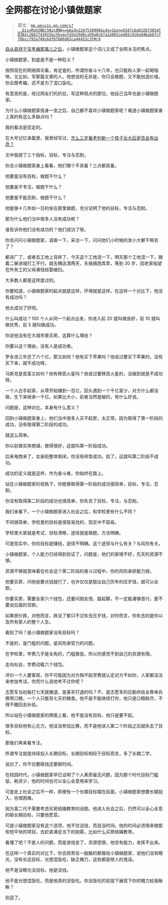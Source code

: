 # 全网都在讨论小镇做题家

> 原文：[`mp.weixin.qq.com/s?__biz=MzU3NDc5Nzc0NQ==&mid=2247518990&idx=1&sn=b547c6a832b73854f8302c2662f43915&chksm=fd2e29d0ca59a0c67a2a965ce403c916a446ab6fcf76bcc792a749c6df07b66d65ca44453c3f#rd`](http://mp.weixin.qq.com/s?__biz=MzU3NDc5Nzc0NQ==&mid=2247518990&idx=1&sn=b547c6a832b73854f8302c2662f43915&chksm=fd2e29d0ca59a0c67a2a965ce403c916a446ab6fcf76bcc792a749c6df07b66d65ca44453c3f#rd)

[自从易烊千玺考编那事儿之后](https://mp.weixin.qq.com/s?__biz=MzU0MjYwNDU2Mw==&mid=2247507096&idx=1&sn=122275ea62ac655500b7b2b3db8d06ee&chksm=fb1ab0e4cc6d39f2ee3ab836ae2fe84b75fa297d81fc6cc18d3e928de08197af8ee2492d7438&token=1768524861&lang=zh_CN&scene=21#wechat_redirect)，小镇做题家这个词儿又成了全网关注的焦点。

小镇做题家，到底是不是一种贬义？

按照现在的网络舆论看，肯定是的，所谓你奋斗十八年，也只能和人家一起喝咖啡。又比如，写那篇文章的人，他想说的无非是，你只会做题，又不能创造价值，你企图考编，还不是为了混口饭吃。

有意思的是，经过网友们的扒拉，写这种观点的那位，他自己当年也是小镇做题家。

为什么小镇做题家摇身一变之后，自己都不喜欢小镇做题家呢？难道小镇做题家身上真的有这么多缺点吗？

我的看法是否定的。

在大号记忆承载里，我曾经写过，[怎么三岁看老判断一个孩子长大后是否会有出息？](http://mp.weixin.qq.com/s?__biz=MzU0MjYwNDU2Mw==&mid=2247506882&idx=1&sn=47e1e6c5549db4dc0a03dc83d024691e&chksm=fb1ab7becc6d3ea8adfb8f68e578c1562675dcaa8adc71af839c0dbce2d8a0e4391dd3252a0a&scene=21#wechat_redirect)

文中我提了三个指标，目标，专注与忍耐。

你去小镇做题家身上看看，他们哪个不具备？三点都具备。

他要是没有目标，做题干什么？

他要是不专注，做题干什么？

他要是不能忍耐，做题干什么？

他能够十几年如一日的坐在那里做题，充分证明了他的目标，专注与忍耐。

那为什么他们当中很多人没有成功呢？

谁告诉你他们没有成功的？他们成功了呀。

你去问问小镇做题家，调查一下，采访一下，问问他们小时候的发小大都干嘛去了？

都进厂了，或者去工地上背砖了，今天这个工地混一下，明天那个工地混一下，跟着二舅进城打工不行，就去横店漂两天，东搞搞西弄弄，等到 30 岁，回老家指望在外务工的父母凑钱给娶媳妇。

大多数人都是这样度过的。

你要知道，小镇做题家的起点就是这样，环境就是这样，在这样一个对比下，他没有成功吗？

他太成功了好吧。

什么叫成功？100 个人从同一个起点出发，你进入前 20 就叫做良好，前 10 就叫做优秀，前 5 就叫做成功。

你说他没有在大城市里买房，这算什么理由？

你要以这个理由，没有人是成功者。

罗永浩三年还了六个亿，那又如何？他有买下苹果吗？他说过要买下苹果的，没有买下来，就不成功呀。

马斯克是首富又如何？他有移民火星吗？他说过要移民火星的，没做到就是不成功呀。

一个人白手起家，从零开始赚到一百亿，回头遇到一个千亿富少，对方什么都没做，生下来继承一千亿。如果比大小，前者当然是输的，有什么好说。

问题是，这种对比，本身有什么意义？

回到小镇做题家身上，他们当中很多人买不起房，太正常。因为取得了第一阶段的成功，没有取得第二阶段的成功。

就这么简单。

你以前做实体商铺，做得很好，这就叫第一阶段成功。

后来电商来了，女装街整体倒闭，你没有转型成功，挂了。这就叫第二阶段不成功。

成功的定义就是这样，作为奋斗者，你始终在路上。

站在小镇做题家的视角下，你能够取得第一阶段的成功很简单，目标，专注，忍耐。

你没有取得第二阶段的成功也很简单，你失去了目标，专注，与忍耐。

我们来看下，一个小镇做题家进入社会之后，和学校里有什么不同？

不同很简单，学校里的目标是很容易找的，现实中不容易。

学校里大家就是考试，目标清晰，途径就是做题，方法明确。

可是现实中，你的目标是赚钱，途径不明确。这个途径与什么有关？与风险有关。

小镇做题家，个人能力已经得到验证了，问题是，他们的家境不好，先天的资源不够。

资源不够就意味着在社会这个第二阶段的奋斗过程中，你的风险承担能力弱。

他要买房，问他爸要点钱就行了，也许仅仅是取出自己历年的压岁钱，就可以全款。

你要买房，需要全家六个钱包，还要问朋友借，踮起脚，不一定能凑够首付，更不要说后面的贷款。

如果房价跌，对他而言，跌没了都只不过失去压岁钱，对你而言，你失去的是你以及所有家人的整个人生。

看到了吗？是小镇做题家没有目标吗？

不是的，是门槛的问题，是风险承受力的问题。

在学校里，学费几乎是全免的，门槛极低，所以你感觉不到自己的资源有限。

走向社会，学费动辄六个钱包。

评价一个人要客观，你不可能因为对方掏不起学费就认定对方不如你，人家都没法来参加考试，你凭什么说他考不过你呢？

志愿军当初每打七天就撤退，是美军打退的吗？不，是志愿军的后勤供给全靠单兵携带口粮，一个人只能背七天的粮食。他不是不能继续打你，他只是口粮耗尽，不得不撤回去补给。

所以站在小镇做题家的牌面上看，他不是没有目标，他只是要不起。

很多目标他有心无力，他没法参加比赛，而不是他进入第二个阶段之后就失去了目标。

那我们再来看专注。

所谓专注就是持续投入长期目标，长期目标相较于目标而言，多了长期二字。

说白了，你不仅要砸钱还要砸时间。

在校园时代，小镇做题家早已证明了个人素质毫无问题，因为那个时代目标门槛低，耗资少，他的时间也可以全心全意用来学习。

可是走上社会之后不一样，即便有一个长期目标摆在前面，小镇做题家想要长期投入，也很困难。

因为富二代不需要考虑买房结婚教育的话题。他进入社会之后，仍然可以全心全意的砸长期目标，只要他愿意。

可是小镇做题家没有这个选项，他不仅没钱，而且没时间。他的时间必须用来做那些短平快的项目，去赶紧满足当下的刚需，比如什么买房结婚教育。

看懂了吧？不是人的问题，而是游戏变了，资源受限，他空有能力，发挥不出来。

在这样一个真实的对比下，你去把责任一股脑的都推给小镇做题家，说他们没有眼光，没有长远目标，光想混饭吃，缺乏魄力，这些都是唬人的鬼话。

他不是没眼光没目标，他是没钱。

他不是光想混饭吃，而是他真的没饭吃。你没饭吃的前提下展现下你的魄力给我瞅瞅？

别逗了。